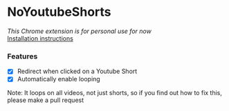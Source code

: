 # NoYoutubeShorts
*This Chrome extension is for personal use for now* <br> [Installation instructions](https://gist.github.com/Megarion/f5af750947ec2b9309b888d1c8f44238)

### Features
- [x] Redirect when clicked on a Youtube Short
- [x] Automatically enable looping

Note: It loops on all videos, not just shorts, so if you find out how to fix this, please make a pull request